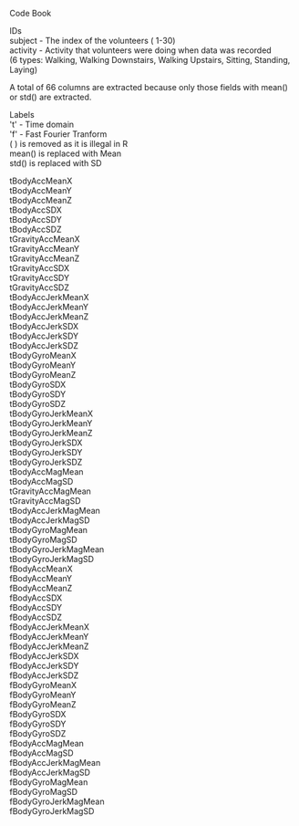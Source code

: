 Code Book

IDs                                                                                                                     
subject - The index of the volunteers ( 1-30)                                                                           
activity - Activity that volunteers were doing when data was recorded                                                                                                          
          (6 types: Walking, Walking Downstairs, Walking Upstairs, Sitting, Standing, Laying)                                     
          
A total of 66 columns are extracted because only those fields with mean() or std() are extracted.

Labels                                                                                                                                                                                                                                                        
't' - Time domain                                                                                                                           
'f' - Fast Fourier Tranform                                                                                                       
( ) is removed as it is illegal  in R     
mean() is replaced with Mean                                                                                                      
std() is replaced with SD

tBodyAccMeanX                                                                                                                     
tBodyAccMeanY                                                                                                                               
tBodyAccMeanZ                                                                                                                                         
tBodyAccSDX                                                                                                                                                                                                                                                    
tBodyAccSDY                                                                                                                                           
tBodyAccSDZ                                                                                                                                           
tGravityAccMeanX                                                                                                                            
tGravityAccMeanY                                                                                                                            
tGravityAccMeanZ                                                                                                                                      
tGravityAccSDX                                                                                                                              
tGravityAccSDY                                                                                                                                        
tGravityAccSDZ                                                                                                                              
tBodyAccJerkMeanX                                                                                                                                     
tBodyAccJerkMeanY                                                                                                                                     
tBodyAccJerkMeanZ                                                                                                                                     
tBodyAccJerkSDX                                                                                                                             
tBodyAccJerkSDY                                                                                                                             
tBodyAccJerkSDZ                                                                                                                             
tBodyGyroMeanX                                                                                                                                        
tBodyGyroMeanY                                                                                                                                        
tBodyGyroMeanZ                                                                                                                                        
tBodyGyroSDX                                                                                                                                
tBodyGyroSDY                                                                                                                                
tBodyGyroSDZ                                                                                                                                          
tBodyGyroJerkMeanX                                                                                                                                    
tBodyGyroJerkMeanY                                                                                                                                    
tBodyGyroJerkMeanZ                                                                                                                                              
tBodyGyroJerkSDX                                                                                                                                      
tBodyGyroJerkSDY                                                                                                                                      
tBodyGyroJerkSDZ                                                                                                                                                
tBodyAccMagMean                                                                                                                                       
tBodyAccMagSD                                                                                                                                         
tGravityAccMagMean                                                                                                                                    
tGravityAccMagSD                                                                                                                                      
tBodyAccJerkMagMean                                                                                                                                   
tBodyAccJerkMagSD                                                                                                                                     
tBodyGyroMagMean                                                                                                                            
tBodyGyroMagSD                                                                                                                                        
tBodyGyroJerkMagMean                                                                                                                                  
tBodyGyroJerkMagSD                                                                                                                                    
fBodyAccMeanX                                                                                                                                                   
fBodyAccMeanY                                                                                                                                         
fBodyAccMeanZ                                                                                                                                         
fBodyAccSDX                                                                                                                                           
fBodyAccSDY                                                                                                                                           
fBodyAccSDZ                                                                                                                                                     
fBodyAccJerkMeanX                                                                                                                                               
fBodyAccJerkMeanY                                                                                                                                     
fBodyAccJerkMeanZ                                                                                                                           
fBodyAccJerkSDX                                                                                                                                                           
fBodyAccJerkSDY                                                                                                                                       
fBodyAccJerkSDZ                                                                                                                                                           
fBodyGyroMeanX                                                                                                                              
fBodyGyroMeanY                                                                                                                                        
fBodyGyroMeanZ                                                                                                                                                  
fBodyGyroSDX                                                                                                                                                    
fBodyGyroSDY                                                                                                                                
fBodyGyroSDZ                                                                                                                                          
fBodyAccMagMean                                                                                                                                                 
fBodyAccMagSD                                                                                                                               
fBodyAccJerkMagMean                                                                                                                                                                 
fBodyAccJerkMagSD                                                                                                                                     
fBodyGyroMagMean                                                                                                                            
fBodyGyroMagSD                                                                                                                                        
fBodyGyroJerkMagMean                                                                                                                        
fBodyGyroJerkMagSD                                                                                                                                    
